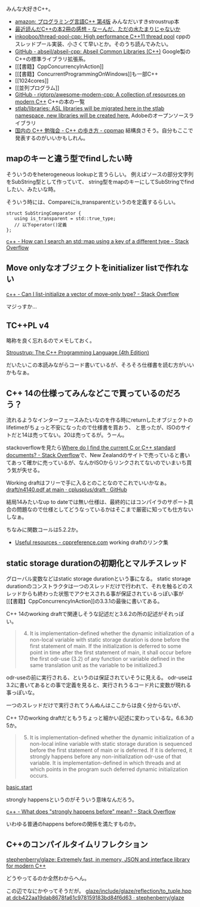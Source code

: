みんな大好きC++。

- [amazon: プログラミング言語C++ 第4版](https://amzn.to/46OgXFc) みんなだいすきstroustrup本
- [最近読んだC++の本2冊の感想 - なーんだ、ただの水たまりじゃないか](https://karino2.github.io/2020/03/31/cpp_book.html)
- [inkooboo/thread-pool-cpp: High performance C++11 thread pool](https://github.com/inkooboo/thread-pool-cpp) cppのスレッドプール実装、小さくて早いとか。そのうち読んでみたい。
- [GitHub - abseil/abseil-cpp: Abseil Common Libraries (C++)](https://github.com/abseil/abseil-cpp/tree/master) Google製のC++の標準ライブラリ拡張系。
- [[【書籍】CppConcurrencyInAction]]
- [[【書籍】ConcurrentProgrammingOnWindows]]も一部C++
- [[1024cores]]
- [[並列プログラム]]
- [GitHub - rigtorp/awesome-modern-cpp: A collection of resources on modern C++](https://github.com/rigtorp/awesome-modern-cpp?tab=readme-ov-file) C++の本の一覧
- [stlab/libraries: ASL libraries will be migrated here in the stlab namespace, new libraries will be created here.](https://github.com/stlab/libraries/tree/main) Adobeのオープンソースライブラリ
- [国内の C++ 勉強会 - C++ の歩き方 - cppmap](https://cppmap.github.io/learn/studymeetings/) 結構良さそう。自分もここで発表するのがいいかもしれん。

## mapのキーと違う型でfindしたい時

そういうのをheterogeneous lookupと言うらしい。
例えばソースの部分文字列をSubString型として作っていて、
string型をmapのキーにしてSubStringでfindしたい、みたいな時。

そういう時には、Compareにis_transparentというのを定義するらしい。

```
struct SubStringComparator {
   using is_transparent = std::true_type;
   // 以下operator()定義
};
```

[c++ - How can I search an std::map using a key of a different type - Stack Overflow](https://stackoverflow.com/questions/31923715/how-can-i-search-an-stdmap-using-a-key-of-a-different-type)

## Move onlyなオブジェクトをinitializer listで作れない

[c++ - Can I list-initialize a vector of move-only type? - Stack Overflow](https://stackoverflow.com/questions/8468774/can-i-list-initialize-a-vector-of-move-only-type)

マジっすか…

## TC++PL v4

略称を良く忘れるのでメモしておく。

[Stroustrup: The C++ Programming Language (4th Edition)](https://www.stroustrup.com/4th.html)

だいたいこの本読みながらコード書いているが、そろそろ仕様書を読む方がいいかもなぁ。


## C++ 14の仕様ってみんなどこで買っているのだろう？

流れるようなインターフェースみたいなのを作る時にreturnしたオブジェクトのlifetimeがちょっと不安になったので仕様書を買おう、
と思ったが、ISOのサイトだと14は売ってない。20は売ってるが。うーん。

stackoverflowを見たら[Where do I find the current C or C++ standard documents? - Stack Overflow](https://stackoverflow.com/questions/81656/where-do-i-find-the-current-c-or-c-standard-documents)で、New Zealandのサイトで売っていると書いてあって確かに売っているが、なんかISOからリンクされてないのでいまいち買う気が失せる。

Working draftはフリーで手に入るとのことなのでこれでいいかなぁ。[draft/n4140.pdf at main · cplusplus/draft · GitHub](https://github.com/cplusplus/draft/blob/main/papers/n4140.pdf)

結局14みたいなup to dateでは無い仕様は、最終的にはコンパイラのサポート具合の問題なので仕様としてどうなっているかはそこまで厳密に知っても仕方ないしなぁ。

ちなみに関数コールは5.2.2か。

- [Useful resources - cppreference.com](https://en.cppreference.com/w/cpp/links) working draftのリンク集

## static storage durationの初期化とマルチスレッド

グローバル変数などはstatic storage durationという事になる。
static storage durationのコンストラクタは一つのスレッドだけで行われて、それを触るどのスレッドからも終わった状態でアクセスされる事が保証されているっぽい事が[[【書籍】CppConcurrencyInAction]]の3.3.1の最後に書いてある。

C++ 14のworking draftで関連しそうな記述だと3.6.2の所の記述がそれっぽい。

> 4. It is implementation-defined whether the dynamic initialization of a non-local variable with static storage
duration is done before the first statement of main. If the initialization is deferred to some point in time
after the first statement of main, it shall occur before the first odr-use (3.2) of any function or variable
defined in the same translation unit as the variable to be initialized.3

odr-useの前に実行される、というのは保証されていそうに見える。
odr-useは3.2に書いてあるとの事で定義を見ると、実行されうるコード片に変数が現れる事っぽいな。

一つのスレッドだけで実行されてうんぬんはここからは良く分からないが、

C++ 17のworking draftだともうちょっと細かい記述に変わっているな。6.6.3の5か。

> 5. It is implementation-defined whether the dynamic initialization of a non-local inline variable with static storage duration is sequenced before the first statement of main or is deferred. If it is deferred, it strongly happens before any non-initialization odr-use of that variable. It is implementation-defined in which threads and at which points in the program such deferred dynamic initialization occurs.

[basic.start](https://timsong-cpp.github.io/cppwp/n4659/basic.start#dynamic-5)

strongly happensというのがそういう意味なんだろう。

[c++ - What does "strongly happens before" mean? - Stack Overflow](https://stackoverflow.com/questions/58986135/what-does-strongly-happens-before-mean)

いわゆる普通のhappens beforeの関係を満たすものか。

## C++のコンパイルタイムリフレクション

[stephenberry/glaze: Extremely fast, in memory, JSON and interface library for modern C++](https://github.com/stephenberry/glaze)

どうやってるのか全然わからへん。

この辺でなにかやってそうだが。 [glaze/include/glaze/reflection/to_tuple.hpp at dcb422aa19dab8678fa61c978159183bd84f6d63 · stephenberry/glaze](https://github.com/stephenberry/glaze/blob/dcb422aa19dab8678fa61c978159183bd84f6d63/include/glaze/reflection/to_tuple.hpp#L4)